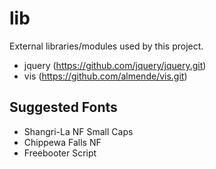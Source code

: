 # lib
External libraries/modules used by this project.

* jquery (https://github.com/jquery/jquery.git)
* vis (https://github.com/almende/vis.git)

## Suggested Fonts
* Shangri-La NF Small Caps
* Chippewa Falls NF
* Freebooter Script